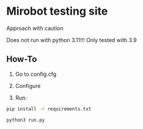 # Mirobot testing site

Approach with caution

Does not run with python 3.11!!! Only tested with 3.9

## How-To

1. Go to config.cfg

2. Configure

3. Run:

```sh
pip install -r requirements.txt

python3 run.py
```
